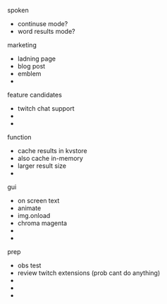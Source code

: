 spoken
 - continuse mode?
 - word results mode?

marketing
 - ladning page
 - blog post
 - emblem
 - 

feature candidates
 - twitch chat support
 - 
 - 

function
 - cache results in kvstore
 - also cache in-memory
 - larger result size
 - 

gui
 - on screen text
 - animate
 - img.onload
 - chroma magenta
 - 
 - 

prep
 - obs test
 - review twitch extensions (prob cant do anything)
 - 
 - 
 - 
